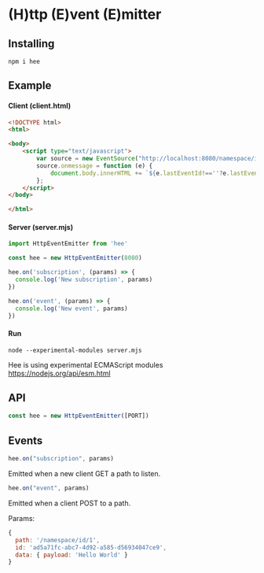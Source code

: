# (H)ttp (E)vent (E)mitter

## Installing


```
npm i hee
```

## Example

#### Client (client.html)
```html
<!DOCTYPE html>
<html>

<body>
    <script type="text/javascript">
        var source = new EventSource("http://localhost:8080/namespace/id/1");
        source.onmessage = function (e) {
            document.body.innerHTML += `${e.lastEventId!==''?e.lastEventId:"init"}: ${e.data} <br>`;
        };
    </script>
</body>

</html>

```

#### Server (server.mjs)
```javascript
import HttpEventEmitter from 'hee'

const hee = new HttpEventEmitter(8080)

hee.on('subscription', (params) => {
  console.log('New subscription', params)
})

hee.on('event', (params) => {
  console.log('New event', params)
})

```

#### Run
```
node --experimental-modules server.mjs
```

Hee is using experimental ECMAScript modules https://nodejs.org/api/esm.html

## API
```javascript
const hee = new HttpEventEmitter([PORT])
```
## Events
```javascript
hee.on("subscription", params)
```
Emitted when a new client GET a path to listen.

```javascript
hee.on("event", params)
```
Emitted when a client POST to a path.


Params:
```javascript
{ 
  path: '/namespace/id/1',
  id: 'ad5a71fc-abc7-4d92-a585-d56934047ce9',
  data: { payload: 'Hello World' } 
}
```
